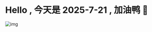
# Hello , 今天是 2025-7-21 , 加油鸭 🤭

![img](https://v1.jinrishici.com/all.svg?font-size=18&spacing=4)


